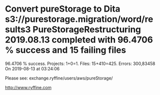 # Convert pureStorage to Dita s3://purestorage.migration/word/results3 PureStorageRestructuring 2019.08.13 completed with 96.4706 % success and 15 failing files

96.4706 % success. Projects: 1+0=1.  Files: 15+410=425. Errors: 300,83458  On 2019-08-13 at 03:24:06



Please see: exchange.ryffine/users/aws/pureStorage/

http://www.ryffine.com
